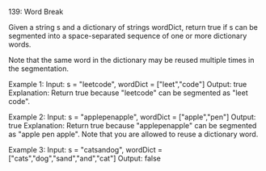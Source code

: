 139: Word Break

Given a string s and a dictionary of strings wordDict, return true if s can be segmented into a space-separated sequence of one or more dictionary words.

Note that the same word in the dictionary may be reused multiple times in the segmentation.


Example 1:
Input: s = "leetcode", wordDict = ["leet","code"]
Output: true
Explanation: Return true because "leetcode" can be segmented as "leet code".


Example 2:
Input: s = "applepenapple", wordDict = ["apple","pen"]
Output: true
Explanation: Return true because "applepenapple" can be segmented as "apple pen apple".
Note that you are allowed to reuse a dictionary word.


Example 3:
Input: s = "catsandog", wordDict = ["cats","dog","sand","and","cat"]
Output: false